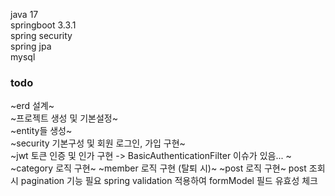 java 17  
springboot 3.3.1  
spring security  
spring jpa  
mysql  

### todo  
~erd 설계~  
~프로젝트 생성 및 기본설정~  
~entity들 생성~  
~security 기본구성 및 회원 로그인, 가입 구현~  
~jwt 토큰 인증 및 인가 구현 -> BasicAuthenticationFilter 이슈가 있음... ~
~category 로직 구현~
~member 로직 구현 (탈퇴 시)~
~post 로직 구현~
post 조회시 pagination 기능 필요
spring validation 적용하여 formModel 필드 유효성 체크

